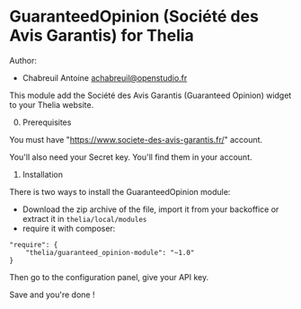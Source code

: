 GuaranteedOpinion (Société des Avis Garantis) for Thelia
===
Author: 
- Chabreuil Antoine <achabreuil@openstudio.fr>

This module add the Société des Avis Garantis (Guaranteed Opinion) widget to your Thelia website.

0. Prerequisites

You must have "https://www.societe-des-avis-garantis.fr/" account.

You'll also need your Secret key. You'll find them in your account. 
 
1. Installation

There is two ways to install the GuaranteedOpinion module:
- Download the zip archive of the file, import it from your backoffice or extract it in ```thelia/local/modules```
- require it with composer:
```
"require": {
    "thelia/guaranteed_opinion-module": "~1.0"
}
```
    
Then go to the configuration panel, give your API key.

Save and you're done !